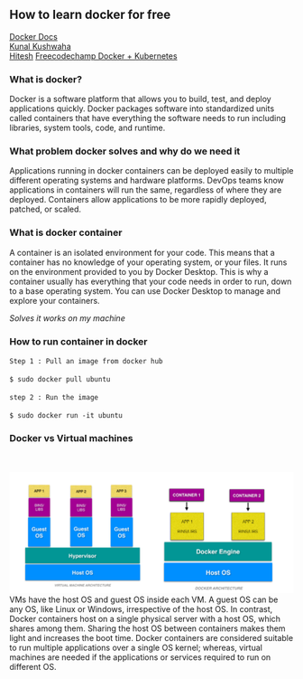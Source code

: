 ## How to learn docker for free

<a href="https://docs.docker.com/get-started/overview/">Docker Docs</a>
<br/>
<a href="https://www.youtube.com/watch?v=17Bl31rlnRM&t=3895s">Kunal Kushwaha</a>
<br/>
<a href="">Hitesh</a>
<a href="">Freecodechamp Docker + Kubernetes</a>

### <b>What is docker?</b>
Docker is a software platform that allows you to build, test, and deploy applications quickly. Docker packages software into standardized units called containers that have everything the software needs to run including libraries, system tools, code, and runtime.

### <b> What problem docker solves and why do we need it</b>
Applications running in docker containers can be deployed easily to multiple different operating systems and hardware platforms. DevOps teams know applications in containers will run the same, regardless of where they are deployed. Containers allow applications to be more rapidly deployed, patched, or scaled.

### <b>What is docker container</b>
A container is an isolated environment for your code. This means that a container has no knowledge of your operating system, or your files. It runs on the environment provided to you by Docker Desktop. This is why a container usually has everything that your code needs in order to run, down to a base operating system. You can use Docker Desktop to manage and explore your containers.

<i>Solves it works on my machine </i>

### <b> How to run container in docker</b>
``` 
Step 1 : Pull an image from docker hub

$ sudo docker pull ubuntu 

step 2 : Run the image 

$ sudo docker run -it ubuntu
```

### <b> Docker vs Virtual machines </b>
<br/>
<br/>
<img src="./images/Docker-vs..png">
VMs have the host OS and guest OS inside each VM. A guest OS can be any OS, like Linux or Windows, irrespective of the host OS. In contrast, Docker containers host on a single physical server with a host OS, which shares among them. Sharing the host OS between containers makes them light and increases the boot time. Docker containers are considered suitable to run multiple applications over a single OS kernel; whereas, virtual machines are needed if the applications or services required to run on different OS. 